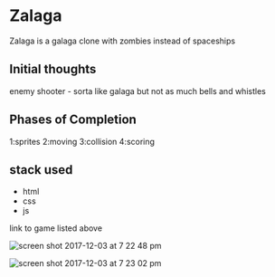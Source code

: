# Zalaga

Zalaga is a galaga clone with zombies instead of spaceships

## Initial thoughts 
enemy shooter - sorta like galaga but not as much bells and whistles

## Phases of Completion
1:sprites
2:moving
3:collision
4:scoring

## stack used
- html
- css 
- js

link to game listed above

![screen shot 2017-12-03 at 7 22 48 pm](https://user-images.githubusercontent.com/31411569/33531783-0c3ab71c-d860-11e7-873e-9f50236e2a22.png)


![screen shot 2017-12-03 at 7 23 02 pm](https://user-images.githubusercontent.com/31411569/33531784-0c4b6850-d860-11e7-902a-33338df94025.png)
